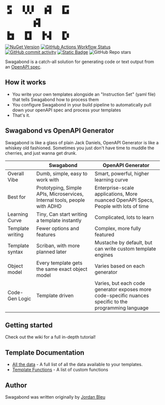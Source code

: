 
```
 █▀     █ █ █     ▄▀█     █▀▀     
 ▄█     ▀▄▀▄▀     █▀█     █▄█    

             ▄▀█  
             █▀█

 █▄▄     █▀█     █▄ █     █▀▄
 █▄█     █▄█     █ ▀█     █▄▀
 ```

[![NuGet Version](https://img.shields.io/nuget/v/Swagabond.Cli)](https://www.nuget.org/packages/Swagabond.Cli)
[![GitHub Actions Workflow Status](https://img.shields.io/github/actions/workflow/status/jordanbleu/swagabond/dotnet.yaml)](https://github.com/jordanbleu/swagabond/actions/workflows/dotnet.yaml)
[![GitHub commit activity](https://img.shields.io/github/commit-activity/t/jordanbleu/swagabond)](https://github.com/jordanbleu/swagabond/commits/main/)
[![Static Badge](https://img.shields.io/badge/Read_the_Wiki-red?style=flat&logo=GitHub&logoColor=black)](https://github.com/jordanbleu/swagabond/wiki)
![GitHub Repo stars](https://img.shields.io/github/stars/jordanbleu/swagabond)

Swagabond is a catch-all solution for generating code or text output from an [OpenAPI spec](https://swagger.io/specification/).

## How it works

* You write your own templates alongside an "Instruction Set" (yaml file) that tells Swagabond how to process them
* You configure Swagabond in your build pipeline to automatically pull down your openAPI spec and process your templates
* That's it.

## Swagabond vs OpenAPI Generator

Swagabond is like a glass of plain Jack Daniels, OpenAPI Generator is like a whiskey old fashioned. Sometimes you just 
don't have time to muddle the cherries, and just wanna get drunk.

|          | Swagabond | OpenAPI Generator |
| -------- | -------   | ------- |
| Overall Vibe | Dumb, simple, easy to work with | Smart, powerful, higher learning curve |
| Best for | Prototyping, Simple APIs, Microservices, Internal tools, people with ADHD | Enterprise-scale applications, More nuanced OpenAPI Specs, People with lots of time |
| Learning Curve | Tiny, Can start writing a template instantly | Complicated, lots to learn |
| Template writing | Fewer options and features | Complex, more fully featured |
| Template syntax | Scriban, with more planned later | Mustache by default, but can write custom template engines |
| Object model | Every template gets the same exact object model | Varies based on each generator |
| Code-Gen Logic | Template driven | Varies, but each code generator exposes more code-specific nuances specific to the programming language |

## Getting started

Check out the wiki for a full in-depth tutorial!

## Template Documentation

* [All the data](./docs/ApiV1.md) - A full list of all the data available to your templates.
* [Template Functions](./docs/TemplateFunctions.md) - A list of custom functions 

## Author

Swagabond was written originally by [Jordan Bleu](https://linktr.ee/jordanbleu)
